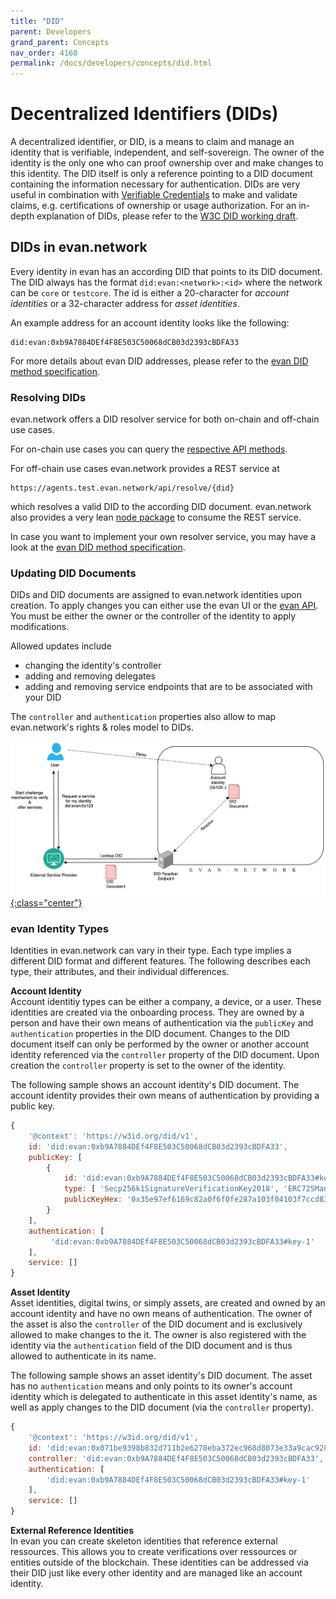 ```yaml
---
title: "DID"
parent: Developers
grand_parent: Concepts
nav_order: 4160
permalink: /docs/developers/concepts/did.html
---
```


# Decentralized Identifiers (DIDs)
A decentralized identifier, or DID, is a means to claim and manage an identity that is verifiable, independent, and self-sovereign.
The owner of the identity is the only one who can proof ownership over and make changes to this identity.
The DID itself is only a reference pointing to a DID document containing the information necessary for authentication.
DIDs are very useful in combination with [Verifiable Credentials](https://www.w3.org/TR/vc-data-model/) to make and validate claims, e.g. certifications of ownership or usage authorization.
For an in-depth explanation of DIDs, please refer to the [W3C DID working draft](https://w3c.github.io/did-core).

## DIDs in evan.network

Every identity in evan has an according DID that points to its DID document. The DID always has the format `did:evan:<network>:<id>` where the network can be `core` or `testcore`. The id is either a 20-character for *account identities* or a 32-character address for *asset identities*.

An example address for an account identity looks like the following:
```
did:evan:0xb9A7884DEf4F8E503C50068dCB03d2393cBDFA33
```
For more details about evan DID addresses, please refer to the [evan DID method specification](https://github.com/evannetwork/concepts/blob/master/DID/did_method_spec_draft.md).

### Resolving DIDs
evan.network offers a DID resolver service for both on-chain and off-chain use cases.

For on-chain use cases you can query the [respective API methods](https://api-blockchain-core.readthedocs.io/en/latest/profile/did-resolver.html).

For off-chain use cases evan.network provides a REST service at
```
https://agents.test.evan.network/api/resolve/{did}
```
which resolves a valid DID to the according DID document. evan.network also provides a very lean [node package](https://github.com/evannetwork/did-resolver) to consume the REST service.

In case you want to implement your own resolver service, you may have a look at the [evan DID method specification](https://github.com/evannetwork/concepts/blob/master/DID/did_method_spec_draft.md).

### Updating DID Documents
DIDs and DID documents are assigned to evan.network identities upon creation.
To apply changes you can either use the evan UI or the [evan API](https://github.com/evannetwork/api-blockchain-core).
You must be either the owner or the controller of the identity to apply modifications.

Allowed updates include
- changing the identity's controller
- adding and removing delegates
- adding and removing service endpoints that are to be associated with your DID

The `controller` and `authentication` properties also allow to map evan.network's rights & roles model to DIDs.

[![did concept](/docs/4000_developers/4100_concepts/img/did_concept.png){:class="center"}](/docs/4000_developers/4100_concepts/img/did_concept.png)


### evan Identity Types
Identities in evan.network can vary in their type.
Each type implies a different DID format and different features.
The following describes each type, their attributes, and their individual differences.

**Account Identity**<br>
Account identitiy types can be either a company, a device, or a user. These identities are created via the onboarding process. They are owned by a person and have their own means of authentication via the `publicKey` and `authentication` properties in the DID document. Changes to the DID document itself can only be performed by the owner or another account identity referenced via the `controller` property of the DID document. Upon creation the `controller` property is set to the owner of the identity.

The following sample shows an account identity's DID document. The account identity provides their own means of authentication by providing a public key.
```js
{
    '@context': 'https://w3id.org/did/v1',
    id: 'did:evan:0xb9A7884DEf4F8E503C50068dCB03d2393cBDFA33',
    publicKey: [
        {
            id: 'did:evan:0xb9A7884DEf4F8E503C50068dCB03d2393cBDFA33#key-1',
            type: [ 'Secp256k1SignatureVerificationKey2018', 'ERC725ManagementKey' ],
            publicKeyHex: '0x35e97ef6169c82a0f6f0fe287a103f04103f7ccd83c8583af30ea9914d6e76a0'
        }
    ],
    authentication: [
         'did:evan:0xb9A7884DEf4F8E503C50068dCB03d2393cBDFA33#key-1'
    ],
    service: []
}
```

**Asset Identity**<br>
Asset identities, digital twins, or simply assets, are created and owned by an account identity and have no own means of authentication. The owner of the asset is also the `controller` of the DID document and is exclusively allowed to make changes to the it. The owner is also registered with the identity via the `authentication` field of the DID document and is thus allowed to authenticate in its name.

The following sample shows an asset identity's DID document. The asset has no `authentication` means and only points to its owner's account identity which is delegated to authenticate in this asset identity's name, as well as apply changes to the DID document (via the `controller` property).

```js
{
    '@context': 'https://w3id.org/did/v1',
    id: 'did:evan:0x071be9398b832d711b2e6278eba372ec968d8073e33a9cac9289c3ed06fc0701',
    controller: 'did:evan:0xb9A7884DEf4F8E503C50068dCB03d2393cBDFA33',
    authentication: [
        'did:evan:0xb9A7884DEf4F8E503C50068dCB03d2393cBDFA33#key-1'
    ],
    service: []
}
```

**External Reference Identities**<br>
In evan you can create skeleton identities that reference external ressources. This allows you to create verifications over ressources or entities outside of the blockchain. These identities can be addressed via their DID just like every other identity and are managed like an account identity.
